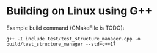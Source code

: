 # Building on Linux using G++

Example build command (CMakeFile is TODO):

```
g++ -I include test/test_structure_manager.cpp -o build/test_structure_manager --std=c++17
```
